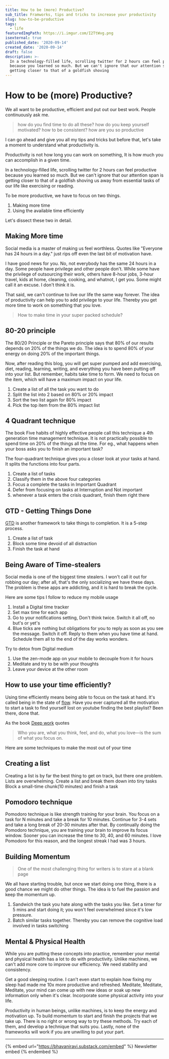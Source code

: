 ```yaml
---
title: How to be (more) Productive?
sub_title: Framworks, tips and tricks to increase your productivity
slug: how-to-be-productive
tags:
  - life
featuredImgPath: https://i.imgur.com/I2TtWvg.png
isexternal: true
published_date: '2020-09-14'
created_date: '2020-09-14'
draft: false
description: >-
  In a technology-filled life, scrolling twitter for 2 hours can feel productive
  because you learned so much. But we can't ignore that our attention span is
  getting closer to that of a goldfish shoving
---
```


# How to be (more) Productive?

We all want to be productive, efficient and put out our best work. People continuously ask me.

> how do you find time to do all these? how do you keep yourself motivated? how to be consistent? how are you so productive

I can go ahead and give you all my tips and tricks but before that, let's take a moment to understand what productivity is.

Productivity is not how long you can work on something, It is how much you can accomplish in a given time.

In a technology-filled life, scrolling twitter for 2 hours can feel productive because you learned so much. But we can't ignore that our attention span is getting closer to that of a goldfish shoving us away from essential tasks of our life like exercising or reading.

To be more productive, we have to focus on two things.

1. Making more time
2. Using the available time efficiently

Let's dissect these two in detail.

## Making More time

Social media is a master of making us feel worthless. Quotes like "Everyone has 24 hours in a day." just rips off even the last bit of motivation have.

I have good news for you. No, not everybody has the same 24 hours in a day. Some people have privilege and other people don't. While some have the privilege of outsourcing their work, others have 8-hour jobs, 3-hour travel, kids at home, cleaning, cooking, and whatnot, I get you. Some might call it an excuse. I don't think it is.

That said, we can't continue to live our life the same way forever. The idea of productivity can help you to add privilege to your life. Thereby you get more time to work on something that you love.

> How to make time in your super packed schedule?

## 80-20 principle

The 80/20 Principle or the Pareto principle says that 80% of our results depends on 20% of the things we do. The idea is to spend 80% of your energy on doing 20% of the important things.

Now, after reading this blog, you will get super pumped and add exercising, diet, reading, learning, writing, and everything you have been putting off into your list. But remember, habits take time to form. We need to focus on the item, which will have a maximum impact on your life.

1. Create a list of all the task you want to do
2. Split the list into 2 based on 80% or 20% impact
3. Sort the two list again for 80% impact
4. Pick the top item from the 80% impact list

## 4 Quadrant technique

The book Five habits of highly effective people call this technique a 4th generation time management technique. It is not practically possible to spend time on 20% of the things all the time. For eg., what happens when your boss asks you to finish an important task?

The four-quadrant technique gives you a closer look at your tasks at hand. It splits the functions into four parts.

1. Create a list of tasks
2. Classify them in the above four categories
3. Focus a complete the tasks in Important Quadrant
4. Defer from focusing on tasks at Interruption and Not important
5. whenever a task enters the crisis quadrant, finish them right there

## GTD - Getting Things Done

[GTD](https://amzn.to/2FpQqFr) is another framework to take things to completion. It is a 5-step process.

1. Create a list of task
2. Block some time devoid of all distraction
3. Finish the task at hand

## Being Aware of Time-stealers

Social media is one of the biggest time stealers. I won't call it out for robbing our day; after all, that's the only socializing we have these days. The problem is these apps are addicting, and it is hard to break the cycle.

Here are some tips I follow to reduce my mobile usage

1. Install a Digital time tracker
2. Set max time for each app
3. Go to your notifications setting, Don't think twice. Switch it all off, no but's or yet's
4. Blue ticks are nothing but obligations for you to reply as soon as you see the message. Switch it off. Reply to them when you have time at hand. Schedule them all to the end of the day works wonders.

Try to detox from Digital medium

1. Use the zen-mode app on your mobile to decouple from it for hours
2. Meditate and try to be with your thoughts
3. Leave your device at the other room

## How to use your time efficiently?

Using time efficiently means being able to focus on the task at hand. It's called being in the state of [flow](https://amzn.to/35v4YhG). Have you ever captured all the motivation to start a task to find yourself lost on youtube finding the best playlist? Been there, done that.

As the book [Deep work](https://amzn.to/2DVa5w7) quotes

> Who you are, what you think, feel, and do, what you love—is the sum of what you focus on.

Here are some techniques to make the most out of your time

## Creating a list

Creating a list is by far the best thing to get on track, but there one problem. Lists are overwhelming. Create a list and break them down into tiny tasks Block a small-time chunk(10 minutes) and finish a task

## Pomodoro technique

Pomodoro technique is like strength training for your brain. You focus on a task for N minutes and take a break for 10 minutes. Continue for 3-4 sets and take a long break of 20-30 minutes after that. By continually doing the Pomodoro technique, you are training your brain to improve its focus window. Sooner you can increase the time to 30, 40, and 60 minutes. I love Pomodoro for this reason, and the longest streak I had was 3 hours.

## Building Momentum

> One of the most challenging thing for writers is to stare at a blank page

We all have starting trouble, but once we start doing one thing, there is a good chance we might do other things. The idea is to fuel the passion and keep the momentum up.

1. Sandwich the task you hate along with the tasks you like. Set a timer for 5 mins and start doing it; you won't feel overwhelmed since it's low pressure.
2. Batch similar tasks together. Thereby you can remove the cognitive load involved in tasks switching

## Mental & Physical Health

While you are putting these concepts into practice, remember your mental and physical health has a lot to do with productivity. Unlike machines, we can't add more core to improve our efficiency. We need stability and consistency.

Get a good sleeping routine. I can't even start to explain how fixing my sleep had made me 10x more productive and refreshed. Meditate, Meditate, Meditate, your mind can come up with new ideas or soak up new information only when it's clear. Incorporate some physical activity into your life.

Productivity in human beings, unlike machines, is to keep the energy and motivation up. To build momentum to start and finish the projects that we take up. There is no right or wrong way to try these methods. Try each of them, and develop a technique that suits you. Lastly, none of the frameworks will work if you are unwilling to put your part.

***

{% embed url="https://bhavaniravi.substack.com/embed" %}
Newsletter embed
{% endembed %}
